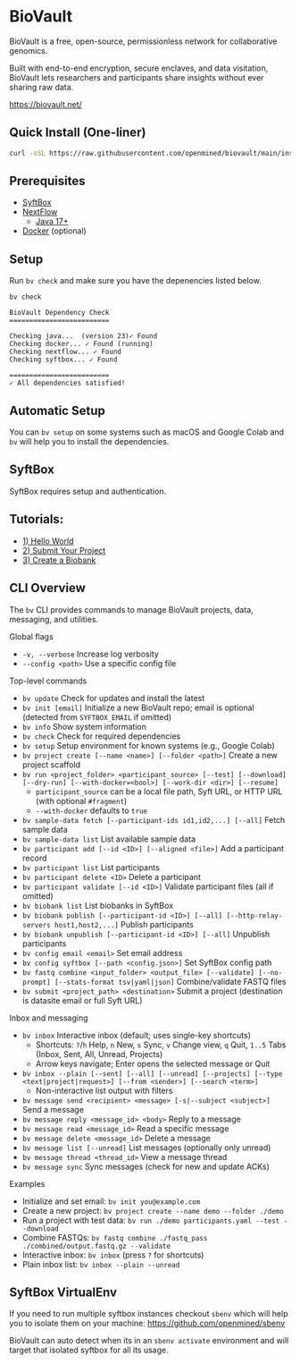 # BioVault

BioVault is a free, open-source, permissionless network for collaborative genomics.

Built with end-to-end encryption, secure enclaves, and data visitation, BioVault lets researchers and participants share insights without ever sharing raw data.

https://biovault.net/

## Quick Install (One-liner)

```bash
curl -sSL https://raw.githubusercontent.com/openmined/biovault/main/install.sh | bash
```

## Prerequisites
- [SyftBox](https://syftbox.net)
- [NextFlow](https://www.nextflow.io)
  - [Java 17+](https://openjdk.java.net/)
- [Docker](https://www.docker.com) (optional)

## Setup
Run `bv check` and make sure you have the depenencies listed below.
```
bv check

BioVault Dependency Check
=========================

Checking java...  (version 23)✓ Found
Checking docker... ✓ Found (running)
Checking nextflow... ✓ Found
Checking syftbox... ✓ Found

=========================
✓ All dependencies satisfied!
```

## Automatic Setup
You can `bv setup` on some systems such as macOS and Google Colab and `bv` will help you to install the dependencies.

## SyftBox
SyftBox requires setup and authentication.

## Tutorials:
- [1) Hello World](tutorials/1_hello_world.md)
- [2) Submit Your Project](tutorials/2_submit_your_project.md)
- [3) Create a Biobank](tutorials/3_create_biobank.md)



## CLI Overview

The `bv` CLI provides commands to manage BioVault projects, data, messaging, and utilities.

Global flags
- `-v, --verbose` Increase log verbosity
- `--config <path>` Use a specific config file

Top-level commands
- `bv update` Check for updates and install the latest
- `bv init [email]` Initialize a new BioVault repo; email is optional (detected from `SYFTBOX_EMAIL` if omitted)
- `bv info` Show system information
- `bv check` Check for required dependencies
- `bv setup` Setup environment for known systems (e.g., Google Colab)
- `bv project create [--name <name>] [--folder <path>]` Create a new project scaffold
- `bv run <project_folder> <participant_source> [--test] [--download] [--dry-run] [--with-docker=<bool>] [--work-dir <dir>] [--resume]`
  - `participant_source` can be a local file path, Syft URL, or HTTP URL (with optional `#fragment`)
  - `--with-docker` defaults to `true`
- `bv sample-data fetch [--participant-ids id1,id2,...] [--all]` Fetch sample data
- `bv sample-data list` List available sample data
- `bv participant add [--id <ID>] [--aligned <file>]` Add a participant record
- `bv participant list` List participants
- `bv participant delete <ID>` Delete a participant
- `bv participant validate [--id <ID>]` Validate participant files (all if omitted)
- `bv biobank list` List biobanks in SyftBox
- `bv biobank publish [--participant-id <ID>] [--all] [--http-relay-servers host1,host2,...]` Publish participants
- `bv biobank unpublish [--participant-id <ID>] [--all]` Unpublish participants
- `bv config email <email>` Set email address
- `bv config syftbox [--path <config.json>]` Set SyftBox config path
- `bv fastq combine <input_folder> <output_file> [--validate] [--no-prompt] [--stats-format tsv|yaml|json]` Combine/validate FASTQ files
- `bv submit <project_path> <destination>` Submit a project (destination is datasite email or full Syft URL)

Inbox and messaging
- `bv inbox` Interactive inbox (default; uses single-key shortcuts)
  - Shortcuts: `?`/`h` Help, `n` New, `s` Sync, `v` Change view, `q` Quit, `1..5` Tabs (Inbox, Sent, All, Unread, Projects)
  - Arrow keys navigate; Enter opens the selected message or Quit
- `bv inbox --plain [--sent] [--all] [--unread] [--projects] [--type <text|project|request>] [--from <sender>] [--search <term>]`
  - Non-interactive list output with filters
- `bv message send <recipient> <message> [-s|--subject <subject>]` Send a message
- `bv message reply <message_id> <body>` Reply to a message
- `bv message read <message_id>` Read a specific message
- `bv message delete <message_id>` Delete a message
- `bv message list [--unread]` List messages (optionally only unread)
- `bv message thread <thread_id>` View a message thread
- `bv message sync` Sync messages (check for new and update ACKs)

Examples
- Initialize and set email: `bv init you@example.com`
- Create a new project: `bv project create --name demo --folder ./demo`
- Run a project with test data: `bv run ./demo participants.yaml --test --download`
- Combine FASTQs: `bv fastq combine ./fastq_pass ./combined/output.fastq.gz --validate`
- Interactive inbox: `bv inbox` (press `?` for shortcuts)
- Plain inbox list: `bv inbox --plain --unread`

## SyftBox VirtualEnv
If you need to run multiple syftbox instances checkout `sbenv` which will help you to isolate them on your machine:
https://github.com/openmined/sbenv

BioVault can auto detect when its in an `sbenv activate` environment and will target that isolated syftbox for all its usage.
